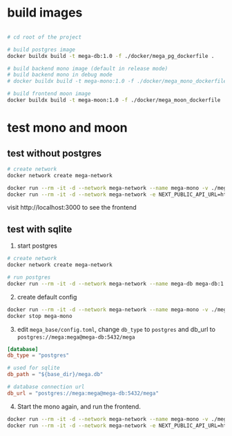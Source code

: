 # build images

```bash

# cd root of the project

# build postgres image
docker buildx build -t mega-db:1.0 -f ./docker/mega_pg_dockerfile .

# build backend mono image (default in release mode)
# build backend mono in debug mode
# docker buildx build -t mega-mono:1.0 -f ./docker/mega_mono_dockerfile --build-arg BUILD_TYPE=debug .

# build frontend moon image
docker buildx build -t mega-moon:1.0 -f ./docker/mega_moon_dockerfile .
```

# test mono and moon


## test without postgres
```bash
# create network
docker network create mega-network

docker run --rm -it -d --network mega-network --name mega-mono -v ./mega_base:/etc/mega mega-mono:1.0
docker run --rm -it -d --network mega-network -e NEXT_PUBLIC_API_URL=http://mega-mono:8000 -p 3000:3000 mega-moon:1.0
```

visit http://localhost:3000 to see the frontend

## test with sqlite

1. start postgres

```bash
# create network
docker network create mega-network

# run postgres
docker run --rm -it -d --network mega-network --name mega-db mega-db:1.0
```

2. create default config

```bash
docker run --rm -it -d --network mega-network --name mega-mono -v ./mega_base:/etc/mega mega-mono:1.0
docker stop mega-mono
```

3. edit `mega_base/config.toml`, change `db_type` to `postgres` and db_url to `postgres://mega:mega@mega-db:5432/mega`

```toml
[database]
db_type = "postgres"

# used for sqlite
db_path = "${base_dir}/mega.db"

# database connection url
db_url = "postgres://mega:mega@mega-db:5432/mega"
```

4. Start the mono again, and run the frontend.

```bash
docker run --rm -it -d --network mega-network --name mega-mono -v ./mega_base:/etc/mega mega-mono:1.0
docker run --rm -it -d --network mega-network -e NEXT_PUBLIC_API_URL=http://mega-mono:8000 -p 3000:3000 mega-moon:1.0
```